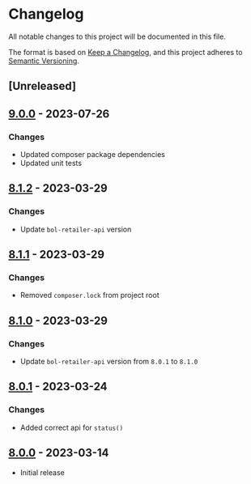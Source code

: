# Changelog

All notable changes to this project will be documented in this file.

The format is based on [Keep a Changelog](https://keepachangelog.com/en/1.0.0/),
and this project adheres to [Semantic Versioning](https://semver.org/spec/v2.0.0.html).

## [Unreleased]

## [9.0.0] - 2023-07-26

### Changes
- Updated composer package dependencies
- Updated unit tests

## [8.1.2] - 2023-03-29

### Changes
- Update `bol-retailer-api` version

## [8.1.1] - 2023-03-29

### Changes
- Removed `composer.lock` from project root

## [8.1.0] - 2023-03-29

### Changes
- Update `bol-retailer-api` version from `8.0.1` to `8.1.0`

## [8.0.1] - 2023-03-24

### Changes
- Added correct api for `status()`

## [8.0.0] - 2023-03-14

- Initial release

[8.0.0]: https://github.com/123lens/laravel-bol-retailer-api/releases/tag/v8.0.0
[8.0.1]: https://github.com/123lens/laravel-bol-retailer-api/compare/v8.0.0...v8.0.1
[8.1.0]: https://github.com/123lens/laravel-bol-retailer-api/compare/v8.0.1...v8.1.0
[8.1.1]: https://github.com/123lens/laravel-bol-retailer-api/compare/v8.1.0...v8.1.1
[8.1.2]: https://github.com/123lens/laravel-bol-retailer-api/compare/v8.1.1...v8.1.2
[9.0.0]: https://github.com/123lens/laravel-bol-retailer-api/compare/v8.1.2...v9.0.0
